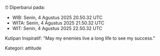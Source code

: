 ⏰ Diperbarui pada:
- WIB: Senin, 4 Agustus 2025 20.50.32 UTC
- WITA: Senin, 4 Agustus 2025 21.50.32 UTC
- WIT: Senin, 4 Agustus 2025 22.50.32 UTC

Kutipan Inspiratif:
"May my enemies live a long life to see my success."


Kategori: attitude

